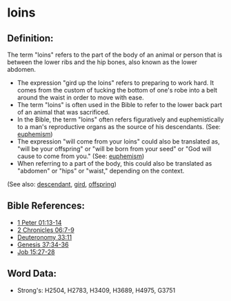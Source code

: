 # loins #

## Definition: ##

The term "loins" refers to the part of the body of an animal or person that is between the lower ribs and the hip bones, also known as the lower abdomen. 

* The expression "gird up the loins" refers to preparing to work hard. It comes from the custom of tucking the bottom of one's robe into a belt around the waist in order to move with ease.
* The term "loins" is often used in the Bible to refer to the lower back part of an animal that was sacrificed.
* In the Bible, the term "loins" often refers figuratively and euphemistically to a man's reproductive organs as the source of his descendants. (See: [euphemism](rc://en/ta/man/translate/figs-euphemism))
* The expression "will come from your loins" could also be translated as, "will be your offspring" or "will be born from your seed" or "God will cause to come from you." (See: [euphemism](rc://en/ta/man/translate/figs-euphemism))
* When referring to a part of the body, this could also be translated as "abdomen" or "hips" or "waist," depending on the context.

(See also: [descendant](../other/descendant.md), [gird](../other/gird.md), [offspring](../other/offspring.md))

## Bible References: ##

* [1 Peter 01:13-14](rc://en/tn/help/1pe/01/13)
* [2 Chronicles 06:7-9](rc://en/tn/help/2ch/06/07)
* [Deuteronomy 33:11](rc://en/tn/help/deu/33/11)
* [Genesis 37:34-36](rc://en/tn/help/gen/37/34)
* [Job 15:27-28](rc://en/tn/help/job/15/27)

## Word Data: ##

* Strong's: H2504, H2783, H3409, H3689, H4975, G3751
